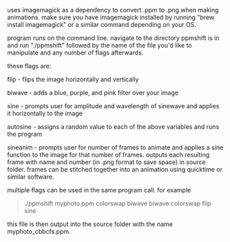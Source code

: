 uses imagemagick as a dependency to convert .ppm to .png when making animations. 
make sure you have imagemagick installed by running "brew install imagemagick" or a similar command depending on your OS.

program runs on the command line. navigate to the directory ppmshift is in and run "./ppmshift" followed by the name of the file you'd like to manipulate and any number of flags afterwards.

these flags are:

flip - flips the image horizontally and vertically

biwave - adds a blue, purple, and pink filter over your image

sine - prompts user for amplitude and wavelength of sinewave and applies it horizontally to the image

autosine - assigns a random value to each of the above variables and runs the program

sineanim - prompts user for number of frames to animate and applies a sine function to the image for that number of frames. outputs each resulting frame with name and number (in .png format to save space) in source folder. frames can be stitched together into an animation using quicktime or similar software.

multiple flags can be used in the same program call. for example
>./ppmshift myphoto.ppm colorswap biwave biwave colorswap flip sine

this file is then output into the source folder with the name myphoto_cbbcfs.ppm.
